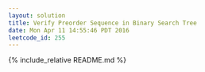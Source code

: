 ```yaml
---
layout: solution
title: Verify Preorder Sequence in Binary Search Tree
date: Mon Apr 11 14:55:46 PDT 2016
leetcode_id: 255
---
```

{% include_relative README.md %}
